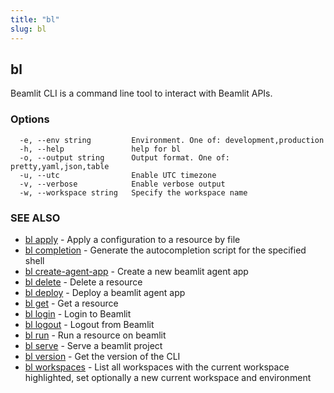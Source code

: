 ```yaml
---
title: "bl"
slug: bl
---
```

## bl

Beamlit CLI is a command line tool to interact with Beamlit APIs.

### Options

```
  -e, --env string         Environment. One of: development,production
  -h, --help               help for bl
  -o, --output string      Output format. One of: pretty,yaml,json,table
  -u, --utc                Enable UTC timezone
  -v, --verbose            Enable verbose output
  -w, --workspace string   Specify the workspace name
```

### SEE ALSO

* [bl apply](bl_apply.md)	 - Apply a configuration to a resource by file
* [bl completion](bl_completion.md)	 - Generate the autocompletion script for the specified shell
* [bl create-agent-app](bl_create-agent-app.md)	 - Create a new beamlit agent app
* [bl delete](bl_delete.md)	 - Delete a resource
* [bl deploy](bl_deploy.md)	 - Deploy a beamlit agent app
* [bl get](bl_get.md)	 - Get a resource
* [bl login](bl_login.md)	 - Login to Beamlit
* [bl logout](bl_logout.md)	 - Logout from Beamlit
* [bl run](bl_run.md)	 - Run a resource on beamlit
* [bl serve](bl_serve.md)	 - Serve a beamlit project
* [bl version](bl_version.md)	 - Get the version of the CLI
* [bl workspaces](bl_workspaces.md)	 - List all workspaces with the current workspace highlighted, set optionally a new current workspace and environment

